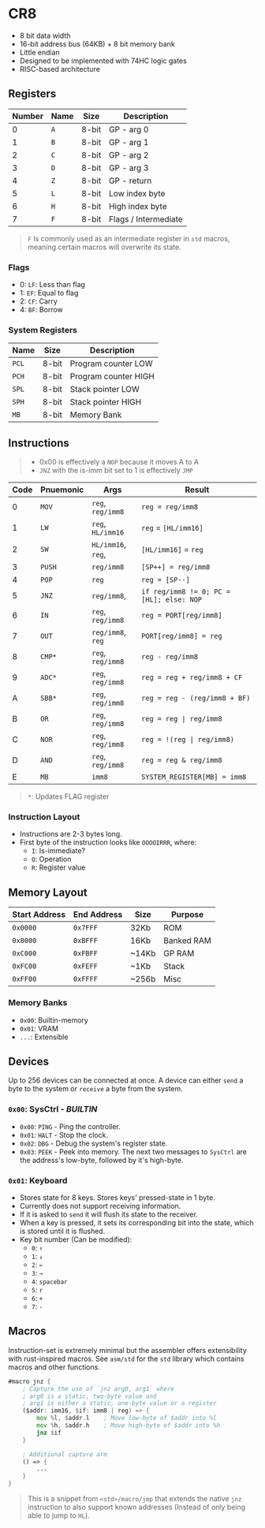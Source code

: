 # CR8

- 8 bit data width
- 16-bit address bus (64KB) + 8 bit memory bank
- Little endian
- Designed to be implemented with 74HC logic gates
- RISC-based architecture

## Registers

| Number | Name | Size  | Description          |
| ------ | ---- | ----- | -------------------- |
| 0      | `A`  | 8-bit | GP - arg 0           |
| 1      | `B`  | 8-bit | GP - arg 1           |
| 2      | `C`  | 8-bit | GP - arg 2           |
| 3      | `D`  | 8-bit | GP - arg 3           |
| 4      | `Z`  | 8-bit | GP - return          |
| 5      | `L`  | 8-bit | Low index byte       |
| 6      | `H`  | 8-bit | High index byte      |
| 7      | `F`  | 8-bit | Flags / Intermediate |

> `F` Is commonly used as an intermediate register in `std` macros, meaning
> certain macros will overwrite its state.

### Flags

- 0: `LF`: Less than flag
- 1: `EF`: Equal to flag
- 2: `CF`: Carry
- 4: `BF`: Borrow

### System Registers

| Name  | Size  | Description          |
| ----- | ----- | -------------------- |
| `PCL` | 8-bit | Program counter LOW  |
| `PCH` | 8-bit | Program counter HIGH |
| `SPL` | 8-bit | Stack pointer LOW    |
| `SPH` | 8-bit | Stack pointer HIGH   |
| `MB`  | 8-bit | Memory Bank          |

## Instructions

> - 0x00 is effectively a `NOP` because it moves A to A
> - `JNZ` with the is-imm bit set to 1 is effectively `JMP`

| Code | Pnuemonic | Args               | Result                                   |
| ---- | --------- | ------------------ | ---------------------------------------- |
| 0    | `MOV`     | `reg`, `reg/imm8`  | `reg = reg/imm8`                         |
| 1    | `LW`      | `reg`, `HL/imm16`  | `reg` = `[HL/imm16]`                     |
| 2    | `SW`      | `HL/imm16`, `reg`, | `[HL/imm16]` = `reg`                     |
| 3    | `PUSH`    | `reg/imm8`         | `[SP++] = reg/imm8`                      |
| 4    | `POP`     | `reg`              | `reg = [SP--]`                           |
| 5    | `JNZ`     | `reg/imm8`,        | `if reg/imm8 != 0; PC = [HL]; else: NOP` |
| 6    | `IN`      | `reg`, `reg/imm8`  | `reg = PORT[reg/imm8]`                   |
| 7    | `OUT`     | `reg/imm8`, `reg`  | `PORT[reg/imm8] = reg`                   |
| 8    | `CMP*`    | `reg`, `reg/imm8`  | `reg - reg/imm8`                         |
| 9    | `ADC*`    | `reg`, `reg/imm8`  | `reg = reg + reg/imm8 + CF`              |
| A    | `SBB*`    | `reg`, `reg/imm8`  | `reg = reg - (reg/imm8 + BF)`            |
| B    | `OR`      | `reg`, `reg/imm8`  | `reg = reg \| reg/imm8`                  |
| C    | `NOR`     | `reg`, `reg/imm8`  | `reg = !(reg \| reg/imm8)`               |
| D    | `AND`     | `reg`, `reg/imm8`  | `reg = reg & reg/imm8`                   |
| E    | `MB`      | `imm8`             | `SYSTEM_REGISTER[MB] = imm8`             |

> `*`: Updates FLAG register

### Instruction Layout

- Instructions are 2-3 bytes long.
- First byte of the instruction looks like `OOOOIRRR`, where:
  - `I`: Is-immediate?
  - `O`: Operation
  - `R`: Register value

## Memory Layout

| Start Address | End Address | Size  | Purpose    |
| ------------- | ----------- | ----- | ---------- |
| `0x0000`      | `0x7FFF`    | 32Kb  | ROM        |
| `0x8000`      | `0xBFFF`    | 16Kb  | Banked RAM |
| `0xC000`      | `0xFBFF`    | ~14Kb | GP RAM     |
| `0xFC00`      | `0xFEFF`    | ~1Kb  | Stack      |
| `0xFF00`      | `0xFFFF`    | ~256b | Misc       |

### Memory Banks

- `0x00`: Builtin-memory
- `0x01`: VRAM
- `...`: Extensible

## Devices

Up to 256 devices can be connected at once. A device can either `send` a byte to
the system or `receive` a byte from the system.

### `0x00`: SysCtrl - _BUILTIN_

- `0x00`: `PING` - Ping the controller.
- `0x01`: `HALT` - Stop the clock.
- `0x02`: `DBG` - Debug the system's register state.
- `0x03`: `PEEK` - Peek into memory. The next two messages to `SysCtrl` are the
  address's low-byte, followed by it's high-byte.

### `0x01`: Keyboard

- Stores state for 8 keys. Stores keys' pressed-state in 1 byte.
- Currently does not support receiving information.
- If it is asked to `send` it will flush its state to the receiver.
- When a key is pressed, it sets its corresponding bit into the state, which is
  stored until it is flushed.
- Key bit number (Can be modified):
  - `0`: `↑`
  - `1`: `↓`
  - `2`: `←`
  - `3`: `→`
  - `4`: `spacebar`
  - `5`: `r`
  - `6`: `+`
  - `7`: `-`

## Macros

Instruction-set is extremely minimal but the assembler offers extensibility with
rust-inspired macros. See `asm/std` for the `std` library which contains macros
and other functions.

```asm
#macro jnz {
    ; Capture the use of `jnz arg0, arg1` where
    ; arg0 is a static, two-byte value and
    ; arg1 is either a static, one-byte value or a register
    ($addr: imm16, $if: imm8 | reg) => {
        mov %l, $addr.l    ; Move low-byte of $addr into %l
        mov %h, $addr.h    ; Move high-byte of $addr into %h
        jnz $if
    }

    ; Additional capture arm
    () => {
        ...
    }
}
```

> This is a snippet from `<std>/macro/jmp` that extends the native `jnz`
> instruction to also support known addresses (Instead of only being able to
> jump to `HL`).
